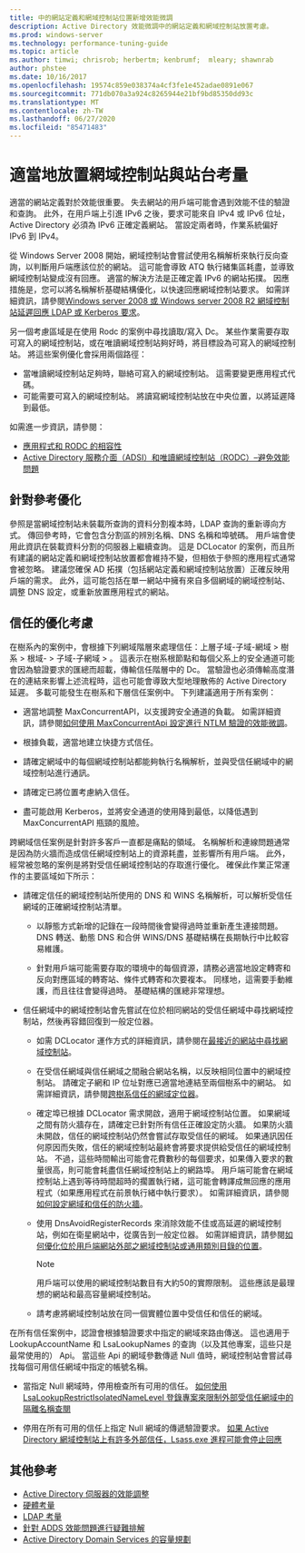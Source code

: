 ```yaml
---
title: 中的網站定義和網域控制站位置新增效能微調
description: Active Directory 效能微調中的網站定義和網域控制站放置考慮。
ms.prod: windows-server
ms.technology: performance-tuning-guide
ms.topic: article
ms.author: timwi; chrisrob; herbertm; kenbrumf;  mleary; shawnrab
author: phstee
ms.date: 10/16/2017
ms.openlocfilehash: 19574c859e038374a4cf3fe1e452adae0891e067
ms.sourcegitcommit: 771db070a3a924c8265944e21bf9bd85350dd93c
ms.translationtype: MT
ms.contentlocale: zh-TW
ms.lasthandoff: 06/27/2020
ms.locfileid: "85471483"
---
```

# <a name="proper-placement-of-domain-controllers-and-site-considerations"></a>適當地放置網域控制站與站台考量

適當的網站定義對於效能很重要。 失去網站的用戶端可能會遇到效能不佳的驗證和查詢。 此外，在用戶端上引進 IPv6 之後，要求可能來自 IPv4 或 IPv6 位址，Active Directory 必須為 IPv6 正確定義網站。 當設定兩者時，作業系統偏好 IPv6 到 IPv4。

從 Windows Server 2008 開始，網域控制站會嘗試使用名稱解析來執行反向查詢，以判斷用戶端應該位於的網站。 這可能會導致 ATQ 執行緒集區耗盡，並導致網域控制站變成沒有回應。 適當的解決方法是正確定義 IPv6 的網站拓撲。 因應措施是，您可以將名稱解析基礎結構優化，以快速回應網域控制站要求。 如需詳細資訊，請參閱[Windows server 2008 或 Windows server 2008 R2 網域控制站延遲回應 LDAP 或 Kerberos 要求](https://support.microsoft.com/kb/2668820)。

另一個考慮區域是在使用 Rodc 的案例中尋找讀取/寫入 Dc。  某些作業需要存取可寫入的網域控制站，或在唯讀網域控制站夠好時，將目標設為可寫入的網域控制站。  將這些案例優化會採用兩個路徑：
-   當唯讀網域控制站足夠時，聯絡可寫入的網域控制站。  這需要變更應用程式代碼。
-   可能需要可寫入的網域控制站。  將讀寫網域控制站放在中央位置，以將延遲降到最低。

如需進一步資訊，請參閱：
-   [應用程式和 RODC 的相容性](https://technet.microsoft.com/library/cc772597.aspx)
-   [Active Directory 服務介面（ADSI）和唯讀網域控制站（RODC）–避免效能問題](https://blogs.technet.microsoft.com/fieldcoding/2012/06/24/active-directory-service-interface-adsi-and-the-read-only-domain-controller-rodc-avoiding-performance-issues/)

## <a name="optimize-for-referrals"></a>針對參考優化

參照是當網域控制站未裝載所查詢的資料分割複本時，LDAP 查詢的重新導向方式。 傳回參考時，它會包含分割區的辨別名稱、DNS 名稱和埠號碼。 用戶端會使用此資訊在裝載資料分割的伺服器上繼續查詢。 這是 DCLocator 的案例，而且所有建議的網站定義和網域控制站放置都會維持不變，但相依于參照的應用程式通常會被忽略。 建議您確保 AD 拓撲（包括網站定義和網域控制站放置）正確反映用戶端的需求。 此外，這可能包括在單一網站中擁有來自多個網域的網域控制站、調整 DNS 設定，或重新放置應用程式的網站。

## <a name="optimization-considerations-for-trusts"></a>信任的優化考慮

在樹系內的案例中，會根據下列網域階層來處理信任：上層子域-子域-網域 &gt; 樹系 &gt; 根域- &gt; 子域-子網域 &gt; 。 這表示在樹系根節點和每個父系上的安全通道可能會因為驗證要求的匯總而超載，傳輸信任階層中的 Dc。 當驗證也必須傳輸高度潛在的連結來影響上述流程時，這也可能會導致大型地理散佈的 Active Directory 延遲。 多載可能發生在樹系和下層信任案例中。 下列建議適用于所有案例：

-   適當地調整 MaxConcurrentAPI，以支援跨安全通道的負載。 如需詳細資訊，請參閱[如何使用 MaxConcurrentApi 設定進行 NTLM 驗證的效能微調](https://support.microsoft.com/kb/2688798/EN-US)。

-   根據負載，適當地建立快捷方式信任。

-   請確定網域中的每個網域控制站都能夠執行名稱解析，並與受信任網域中的網域控制站進行通訊。

-   請確定已將位置考慮納入信任。

-   盡可能啟用 Kerberos，並將安全通道的使用降到最低，以降低遇到 MaxConcurrentAPI 瓶頸的風險。

跨網域信任案例是針對許多客戶一直都是痛點的領域。 名稱解析和連線問題通常是因為防火牆而造成信任網域控制站上的資源耗盡，並影響所有用戶端。 此外，經常被忽略的案例是將對受信任網域控制站的存取進行優化。 確保此作業正常運作的主要區域如下所示：

-   請確定信任的網域控制站所使用的 DNS 和 WINS 名稱解析，可以解析受信任網域的正確網域控制站清單。

    -   以靜態方式新增的記錄在一段時間後會變得過時並重新產生連接問題。 DNS 轉送、動態 DNS 和合併 WINS/DNS 基礎結構在長期執行中比較容易維護。

    -   針對用戶端可能需要存取的環境中的每個資源，請務必適當地設定轉寄和反向對應區域的轉寄站、條件式轉寄和次要複本。 同樣地，這需要手動維護，而且往往會變得過時。 基礎結構的匯總非常理想。

-   信任網域中的網域控制站會先嘗試在位於相同網站的受信任網域中尋找網域控制站，然後再容錯回復到一般定位器。

    -   如需 DCLocator 運作方式的詳細資訊，請參閱在[最接近的網站中尋找網域控制站](https://technet.microsoft.com/library/cc978016.aspx)。

    -   在受信任網域與信任網域之間融合網站名稱，以反映相同位置中的網域控制站。 請確定子網和 IP 位址對應已適當地連結至兩個樹系中的網站。 如需詳細資訊，請參閱[跨樹系信任的網域定位器](https://blogs.technet.com/b/askds/archive/2008/09/24/domain-locator-across-a-forest-trust.aspx)。

    -   確定埠已根據 DCLocator 需求開啟，適用于網域控制站位置。 如果網域之間有防火牆存在，請確定已針對所有信任正確設定防火牆。 如果防火牆未開啟，信任的網域控制站仍然會嘗試存取受信任的網域。 如果通訊因任何原因而失敗，信任的網域控制站最終會將要求提供給受信任的網域控制站。 不過，這些時間輸出可能會花費數秒的每個要求，如果傳入要求的數量很高，則可能會耗盡信任網域控制站上的網路埠。 用戶端可能會在網域控制站上遇到等待時間超時的擱置執行緒，這可能會轉譯成無回應的應用程式（如果應用程式在前景執行緒中執行要求）。 如需詳細資訊，請參閱[如何設定網域和信任的防火牆](https://support.microsoft.com/kb/179442)。

    -   使用 DnsAvoidRegisterRecords 來消除效能不佳或高延遲的網域控制站，例如在衛星網站中，從廣告到一般定位器。 如需詳細資訊，請參閱[如何優化位於用戶端網站外部之網域控制站或通用類別目錄的位置](https://support.microsoft.com/kb/306602)。

        > [!NOTE]
        > 用戶端可以使用的網域控制站數目有大約50的實際限制。 這些應該是最理想的網站和最高容量網域控制站。


    -  請考慮將網域控制站放在同一個實體位置中受信任和信任的網域。

在所有信任案例中，認證會根據驗證要求中指定的網域來路由傳送。 這也適用于 LookupAccountName 和 LsaLookupNames 的查詢（以及其他專案，這些只是最常使用的） Api。 當這些 Api 的網域參數傳遞 Null 值時，網域控制站會嘗試尋找每個可用信任網域中指定的帳號名稱。

-   當指定 Null 網域時，停用檢查所有可用的信任。 [如何使用 LsaLookupRestrictIsolatedNameLevel 登錄專案來限制外部受信任網域中的隔離名稱查閱](https://support.microsoft.com/kb/818024)

-   停用在所有可用的信任上指定 Null 網域的傳遞驗證要求。 [如果 Active Directory 網域控制站上有許多外部信任，Lsass.exe 進程可能會停止回應](https://support.microsoft.com/kb/923241/EN-US)

## <a name="additional-references"></a>其他參考
- [Active Directory 伺服器的效能調整](index.md)
- [硬體考量](hardware-considerations.md)
- [LDAP 考量](ldap-considerations.md)
- [針對 ADDS 效能問題進行疑難排解](troubleshoot.md)
- [Active Directory Domain Services 的容量規劃](https://go.microsoft.com/fwlink/?LinkId=324566)